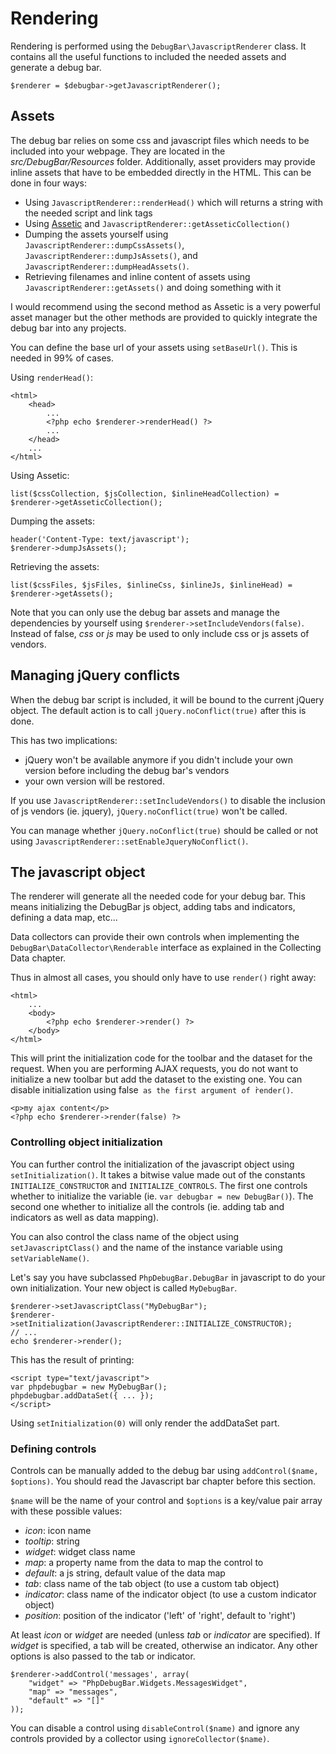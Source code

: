 # Rendering

Rendering is performed using the `DebugBar\JavascriptRenderer` class. It contains
all the useful functions to included the needed assets and generate a debug bar.

    $renderer = $debugbar->getJavascriptRenderer();

## Assets

The debug bar relies on some css and javascript files which needs to be included
into your webpage. They are located in the *src/DebugBar/Resources* folder.
Additionally, asset providers may provide inline assets that have to be embedded
directly in the HTML.  This can be done in four ways:

 - Using `JavascriptRenderer::renderHead()` which will returns a string with
   the needed script and link tags
 - Using [Assetic](https://github.com/kriswallsmith/assetic) and
   `JavascriptRenderer::getAsseticCollection()`
 - Dumping the assets yourself using `JavascriptRenderer::dumpCssAssets()`,
   `JavascriptRenderer::dumpJsAssets()`, and `JavascriptRenderer::dumpHeadAssets()`.
 - Retrieving filenames and inline content of assets using `JavascriptRenderer::getAssets()`
   and doing something with it

I would recommend using the second method as Assetic is a very powerful asset
manager but the other methods are provided to quickly integrate the debug bar
into any projects.

You can define the base url of your assets using `setBaseUrl()`. This is needed
in 99% of cases.

Using `renderHead()`:

    <html>
        <head>
            ...
            <?php echo $renderer->renderHead() ?>
            ...
        </head>
        ...
    </html>

Using Assetic:

    list($cssCollection, $jsCollection, $inlineHeadCollection) = $renderer->getAsseticCollection();

Dumping the assets:

    header('Content-Type: text/javascript');
    $renderer->dumpJsAssets();

Retrieving the assets:

    list($cssFiles, $jsFiles, $inlineCss, $inlineJs, $inlineHead) = $renderer->getAssets();

Note that you can only use the debug bar assets and manage the dependencies by yourself
using `$renderer->setIncludeVendors(false)`. Instead of false, *css* or *js* may be used
to only include css or js assets of vendors.

## Managing jQuery conflicts

When the debug bar script is included, it will be bound to the current jQuery object.
The default action is to call `jQuery.noConflict(true)` after this is done.

This has two implications:

 - jQuery won't be available anymore if you didn't include your own version
   before including the debug bar's vendors
 - your own version will be restored.

If you use `JavascriptRenderer::setIncludeVendors()` to disable the inclusion of js
vendors (ie. jquery), `jQuery.noConflict(true)` won't be called.

You can manage whether `jQuery.noConflict(true)` should be called or not using
`JavascriptRenderer::setEnableJqueryNoConflict()`.

## The javascript object

The renderer will generate all the needed code for your debug bar. This means
initializing the DebugBar js object, adding tabs and indicators, defining a data map, etc...

Data collectors can provide their own controls when implementing the
`DebugBar\DataCollector\Renderable` interface as explained in the Collecting Data chapter.

Thus in almost all cases, you should only have to use `render()` right away:

    <html>
        ...
        <body>
            <?php echo $renderer->render() ?>
        </body>
    </html>

This will print the initialization code for the toolbar and the dataset for the request.
When you are performing AJAX requests, you do not want to initialize a new toolbar but
add the dataset to the existing one. You can disable initialization using ̀false` as
the first argument of ̀render()`.

    <p>my ajax content</p>
    <?php echo $renderer->render(false) ?>

### Controlling object initialization

You can further control the initialization of the javascript object using `setInitialization()`.
It takes a bitwise value made out of the constants `INITIALIZE_CONSTRUCTOR` and `INITIALIZE_CONTROLS`.
The first one controls whether to initialize the variable (ie. `var debugbar = new DebugBar()`). The
second one whether to initialize all the controls (ie. adding tab and indicators as well as data mapping).

You can also control the class name of the object using `setJavascriptClass()` and the name of
the instance variable using `setVariableName()`.

Let's say you have subclassed `PhpDebugBar.DebugBar` in javascript to do your own initialization.
Your new object is called `MyDebugBar`.

    $renderer->setJavascriptClass("MyDebugBar");
    $renderer->setInitialization(JavascriptRenderer::INITIALIZE_CONSTRUCTOR);
    // ...
    echo $renderer->render();

This has the result of printing:

    <script type="text/javascript">
    var phpdebugbar = new MyDebugBar();
    phpdebugbar.addDataSet({ ... });
    </script>

Using `setInitialization(0)` will only render the addDataSet part.

### Defining controls

Controls can be manually added to the debug bar using `addControl($name, $options)`. You should read
the Javascript bar chapter before this section.

`$name` will be the name of your control and `$options` is a key/value pair array with these
possible values:

- *icon*: icon name
- *tooltip*: string
- *widget*: widget class name
- *map*: a property name from the data to map the control to
- *default*: a js string, default value of the data map
- *tab*: class name of the tab object (to use a custom tab object)
- *indicator*: class name of the indicator object (to use a custom indicator object)
- *position*: position of the indicator ('left' of 'right', default to 'right')

At least *icon* or *widget* are needed (unless *tab* or *indicator* are specified). If *widget* is
specified, a tab will be created, otherwise an indicator. Any other options is also passed to the tab
or indicator.

    $renderer->addControl('messages', array(
        "widget" => "PhpDebugBar.Widgets.MessagesWidget",
        "map" => "messages",
        "default" => "[]"
    ));

You can disable a control using `disableControl($name)` and ignore any controls provided by
a collector using `ignoreCollector($name)`.
